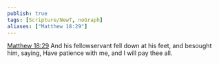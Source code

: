 ```yaml
---
publish: true
tags: [Scripture/NewT, noGraph]
aliases: ["Matthew 18:29"]
---
```

[Matthew 18:29](https://churchofjesuschrist.org/study/scriptures/nt/matt/18?lang=eng&id=p29#p29) And his fellowservant fell down at his feet, and besought him, saying, Have patience with me, and I will pay thee all.
